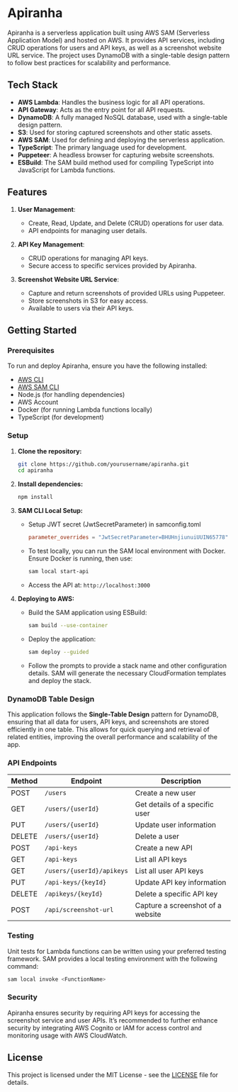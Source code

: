 # Apiranha

Apiranha is a serverless application built using AWS SAM (Serverless Application Model) and hosted on AWS. It provides API services, including CRUD operations for users and API keys, as well as a screenshot website URL service. The project uses DynamoDB with a single-table design pattern to follow best practices for scalability and performance.

## Tech Stack

- **AWS Lambda**: Handles the business logic for all API operations.
- **API Gateway**: Acts as the entry point for all API requests.
- **DynamoDB**: A fully managed NoSQL database, used with a single-table design pattern.
- **S3**: Used for storing captured screenshots and other static assets.
- **AWS SAM**: Used for defining and deploying the serverless application.
- **TypeScript**: The primary language used for development.
- **Puppeteer**: A headless browser for capturing website screenshots.
- **ESBuild**: The SAM build method used for compiling TypeScript into JavaScript for Lambda functions.

## Features

1. **User Management**:
   - Create, Read, Update, and Delete (CRUD) operations for user data.
   - API endpoints for managing user details.

2. **API Key Management**:
   - CRUD operations for managing API keys.
   - Secure access to specific services provided by Apiranha.

3. **Screenshot Website URL Service**:
   - Capture and return screenshots of provided URLs using Puppeteer.
   - Store screenshots in S3 for easy access.
   - Available to users via their API keys.

## Getting Started

### Prerequisites

To run and deploy Apiranha, ensure you have the following installed:
- [AWS CLI](https://aws.amazon.com/cli/)
- [AWS SAM CLI](https://aws.amazon.com/serverless/sam/)
- Node.js (for handling dependencies)
- AWS Account
- Docker (for running Lambda functions locally)
- TypeScript (for development)

### Setup

1. **Clone the repository:**
   ```bash
   git clone https://github.com/yourusername/apiranha.git
   cd apiranha
   ```

2. **Install dependencies:**
   ```bash
   npm install
   ```

3. **SAM CLI Local Setup:**
   - Setup JWT secret (JwtSecretParameter) in samconfig.toml
     ```toml
     parameter_overrides = "JwtSecretParameter=BHUHnjiunuiUUIN65778"
     ```
   - To test locally, you can run the SAM local environment with Docker. Ensure Docker is running, then use:
     ```bash
     sam local start-api
     ```
   - Access the API at: `http://localhost:3000`

4. **Deploying to AWS:**
   - Build the SAM application using ESBuild:
     ```bash
     sam build --use-container
     ```
   - Deploy the application:
     ```bash
     sam deploy --guided
     ```
   - Follow the prompts to provide a stack name and other configuration details. SAM will generate the necessary CloudFormation templates and deploy the stack.

### DynamoDB Table Design

This application follows the **Single-Table Design** pattern for DynamoDB, ensuring that all data for users, API keys, and screenshots are stored efficiently in one table. This allows for quick querying and retrieval of related entities, improving the overall performance and scalability of the app.

### API Endpoints

| Method | Endpoint                  | Description                       |
| ------ | ------------------------- | --------------------------------- |
| POST   | `/users`                  | Create a new user                 |
| GET    | `/users/{userId}`         | Get details of a specific user    |
| PUT    | `/users/{userId}`         | Update user information           |
| DELETE | `/users/{userId}`         | Delete a user                     |
| POST   | `/api-keys`               | Create a new API                  |
| GET    | `/api-keys`               | List all API keys                 |
| GET    | `/users/{userId}/apikeys` | List all user API keys            |
| PUT    | `/api-keys/{keyId}`       | Update API key information        |
| DELETE | `/apikeys/{keyId}`        | Delete a specific API key         |
| POST   | `/api/screenshot-url`     | Capture a screenshot of a website |

### Testing

Unit tests for Lambda functions can be written using your preferred testing framework. SAM provides a local testing environment with the following command:
```bash
sam local invoke <FunctionName>
```

### Security

Apiranha ensures security by requiring API keys for accessing the screenshot service and user APIs. It’s recommended to further enhance security by integrating AWS Cognito or IAM for access control and monitoring usage with AWS CloudWatch.

## License

This project is licensed under the MIT License - see the [LICENSE](LICENSE) file for details.
